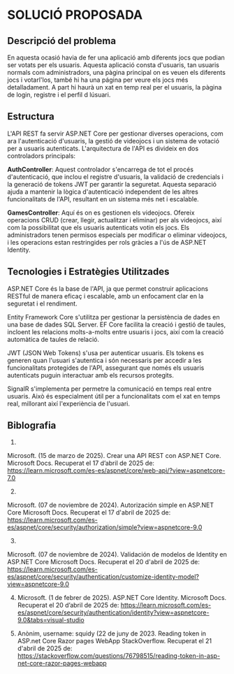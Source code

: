 # SOLUCIÓ PROPOSADA 
## Descripció del problema

En aquesta ocasió havia de fer una aplicació amb diferents jocs que podian ser votats per els usuaris.
Aquesta aplicació consta d'usuaris, tan usuaris normals com administradors, una pàgina principal on es veuen els diferents jocs i votarl'los, també hi ha una página per veure els jocs més detalladament.
A part hi haurà un xat en temp real per el usuaris, la pàgina de login, registre i el perfil d lúsuari.

## Estructura

L'API REST fa servir ASP.NET Core per gestionar diverses operacions, com ara l'autenticació d'usuaris, la gestió de videojocs i un sistema de votació per a usuaris autenticats. L'arquitectura de l'API es divideix en dos controladors principals:

__AuthController__: Aquest controlador s'encarrega de tot el procés d'autenticació, que inclou el registre d'usuaris, la validació de credencials i la generació de tokens JWT per garantir la seguretat. Aquesta separació ajuda a mantenir la lògica d'autenticació independent de les altres funcionalitats de l'API, resultant en un sistema més net i escalable.

__GamesController__: Aquí és on es gestionen els videojocs. Ofereix operacions CRUD (crear, llegir, actualitzar i eliminar) per als videojocs, així com la possibilitat que els usuaris autenticats votin els jocs. Els administradors tenen permisos especials per modificar o eliminar videojocs, i les operacions estan restringides per rols gràcies a l'ús de ASP.NET Identity.

## Tecnologies i Estratègies Utilitzades
ASP.NET Core és la base de l'API, ja que permet construir aplicacions RESTful de manera eficaç i escalable, amb un enfocament clar en la seguretat i el rendiment.

Entity Framework Core s'utilitza per gestionar la persistència de dades en una base de dades SQL Server. EF Core facilita la creació i gestió de taules, incloent les relacions molts-a-molts entre usuaris i jocs, així com la creació automàtica de taules de relació.

JWT (JSON Web Tokens) s'usa per autenticar usuaris. Els tokens es generen quan l'usuari s'autentica i són necessaris per accedir a les funcionalitats protegides de l'API, assegurant que només els usuaris autenticats puguin interactuar amb els recursos protegits.

SignalR s'implementa per permetre la comunicació en temps real entre usuaris. Això és especialment útil per a funcionalitats com el xat en temps real, millorant així l'experiència de l'usuari.

## Biblografia
1. 
  Microsoft. (15 de marzo de 2025). 
  Crear una API REST con ASP.NET Core.
  Microsoft Docs. Recuperat el 17 d’abril de 2025 de:
  https://learn.microsoft.com/es-es/aspnet/core/web-api/?view=aspnetcore-7.0

2. 
  Microsoft. (07 de noviembre de 2024).
  Autorización simple en ASP.NET Core
  Microsoft Docs. Recuperat el 17 d'abril de 2025 de:
  https://learn.microsoft.com/es-es/aspnet/core/security/authorization/simple?view=aspnetcore-9.0

3. 
  Microsoft. (07 de noviembre de 2024).
  Validación de modelos de Identity en ASP.NET Core
  Microsoft Docs. Recuperat el 20 d'abril de 2025 de:
  https://learn.microsoft.com/es-es/aspnet/core/security/authentication/customize-identity-model?view=aspnetcore-9.0

4. 
   Microsoft. (1 de febrer de 2025).
   ASP.NET Core Identity.
   Microsoft Docs. Recuperat el 20 d’abril de 2025 de:
   https://learn.microsoft.com/es-es/aspnet/core/security/authentication/identity?view=aspnetcore-9.0&tabs=visual-studio

5. 
   Anònim, username: squidy (22 de juny de 2023.
   Reading token in ASP.net Core Razor pages WebApp
   StackOverflow. Recuperat el 21 d'abril de 2025 de:
   https://stackoverflow.com/questions/76798515/reading-token-in-asp-net-core-razor-pages-webapp

